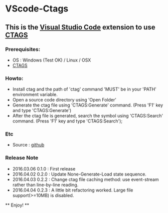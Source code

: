 # VScode-Ctags 
## This is the [Visual Studio Code](https://code.visualstudio.com/) extension to use [CTAGS](http://ctags.sourceforge.net/) 

### Prerequisites:
* OS : Windows (Test OK) / Linux / OSX
* [CTAGS](http://ctags.sourceforge.net/)

### Howto:
* Install ctag and the path of 'ctag' command 'MUST' be in your 'PATH' environment variable. 
* Open a source code directory using 'Open Folder'
* Generate the ctag file using 'CTAGS:Generate' command. (Press 'F1' key and type 'CTAGS:Generate')
* After the ctag file is generated, search the symbol using 'CTAGS:Search' command. (Press 'F1' key and type 'CTAGS:Search');


### Etc
* Source : [github](https://github.com/hcyang1012/vscode_ctags)

### Release Note
* 2016.03.06 0.1.0 : First release
* 2016.04.02 0.2.0 : Update None-Generate-Load state sequence.
* 2016.04.03 0.2.2 : Change ctag file caching method: use event-stream rather than line-by-line reading. 
* 2016.04.04 0.2.3 : A little bit refactoring worked. Large file support(>=10MB) is disabled.


** Enjoy! **
